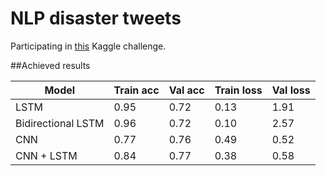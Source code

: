 # NLP disaster tweets
Participating in [this](https://www.kaggle.com/c/nlp-getting-started/overview) Kaggle challenge.

##Achieved results

| Model              | Train acc | Val acc | Train loss | Val loss |
|--------------------|-----------|---------|------------|----------|
| LSTM               | 0.95      | 0.72    | 0.13       | 1.91     |
| Bidirectional LSTM | 0.96      | 0.72    | 0.10       | 2.57     |
| CNN                | 0.77      | 0.76    | 0.49       | 0.52     |
| CNN + LSTM         | 0.84      | 0.77    | 0.38       | 0.58     |
